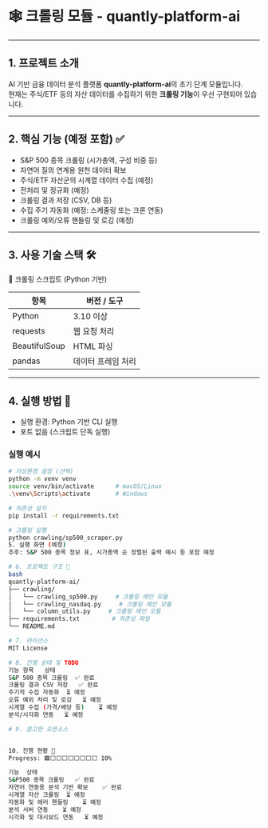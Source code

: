# 🕸️ 크롤링 모듈 - quantly-platform-ai

---

## 1. 프로젝트 소개

AI 기반 금융 데이터 분석 플랫폼 **quantly-platform-ai**의 초기 단계 모듈입니다.  
현재는 주식/ETF 등의 자산 데이터를 수집하기 위한 **크롤링 기능**이 우선 구현되어 있습니다.

---

## 2. 핵심 기능 (예정 포함) ✅

- S&P 500 종목 크롤링 (시가총액, 구성 비중 등)
- 자연어 질의 연계용 원천 데이터 확보
- 주식/ETF 자산군의 시계열 데이터 수집 (예정)
- 전처리 및 정규화 (예정)
- 크롤링 결과 저장 (CSV, DB 등)
- 수집 주기 자동화 (예정: 스케줄링 또는 크론 연동)
- 크롤링 예외/오류 핸들링 및 로깅 (예정)

---

## 3. 사용 기술 스택 🛠️

🧩 크롤링 스크립트 (Python 기반)

| 항목         | 버전 / 도구         |
|--------------|----------------------|
| Python       | 3.10 이상            |
| requests     | 웹 요청 처리         |
| BeautifulSoup| HTML 파싱            |
| pandas       | 데이터 프레임 처리   |

---

## 4. 실행 방법 🚀

- 실행 환경: Python 기반 CLI 실행
- 포트 없음 (스크립트 단독 실행)

### 실행 예시

```bash
# 가상환경 설정 (선택)
python -m venv venv
source venv/bin/activate      # macOS/Linux
.\venv\Scripts\activate       # Windows

# 의존성 설치
pip install -r requirements.txt

# 크롤링 실행
python crawling/sp500_scraper.py
5. 실행 화면 (예정)
추후: S&P 500 종목 정보 표, 시가총액 순 정렬된 출력 예시 등 포함 예정

# 6. 프로젝트 구조 📁
bash
quantly-platform-ai/
├── crawling/
│   └── crawling_sp500.py     # 크롤링 메인 모듈
│   └── crawling_nasdaq.py     # 크롤링 메인 모듈
│   └── column_utils.py     # 크롤링 메인 모듈
├── requirements.txt         # 의존성 파일
└── README.md

# 7. 라이선스
MIT License

# 8. 진행 상태 및 TODO
기능 항목	상태
S&P 500 종목 크롤링	✅ 완료
크롤링 결과 CSV 저장	✅ 완료
주기적 수집 자동화	⏳ 예정
오류 예외 처리 및 로깅	⏳ 예정
시계열 수집 (가격/배당 등)	⏳ 예정
분석/시각화 연동	⏳ 예정

# 9. 참고한 오픈소스


10. 진행 현황 🧪
Progress: 🟩⬜⬜⬜⬜⬜⬜⬜⬜ 10%

기능	상태
S&P500 종목 크롤링	✅ 완료
자연어 연동용 분석 기반 확보	✅ 완료
시계열 자산 크롤링	⏳ 예정
자동화 및 에러 핸들링	⏳ 예정
분석 서버 연동	⏳ 예정
시각화 및 대시보드 연동	⏳ 예정

